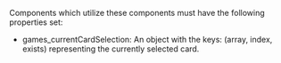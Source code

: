 Components which utilize these components must have the following properties set:
- games_currentCardSelection: An object with the keys: (array, index, exists) representing the currently selected card.